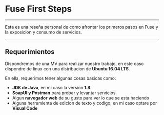 # Fuse First Steps

---

Esta es una reseña personal de como afrontar los primeros pasos en Fuse y la exposicion y consumo de servicios.

---

## Requerimientos

Dispondremos de una MV para realizar nuestro trabajo, en este caso dispondre de linux con una distribucion de **Ubuntu 16.04 LTS**.

En ella, requerimos tener algunas cosas basicas como:

* **JDK de Java**, en mi caso la version **1.8**
* **SoapUI y Postman** para probar y levantar servicios
* Algun **navegador web** de su gusto para ver lo que se esta haciendo
* Alguna herramienta de edicion de texto y codigo, en mi caso optare por **Visual Code**